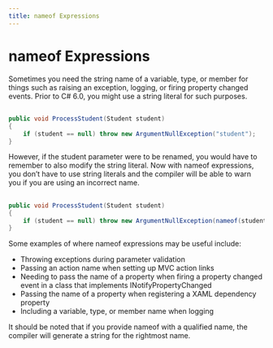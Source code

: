 ```yaml
---
title: nameof Expressions
---
```


# nameof Expressions

Sometimes you need the string name of a variable, type, or member for things such as raising an exception, logging, or firing property changed events. Prior to C# 6.0, you might use a string literal for such purposes.
##
```csharp
public void ProcessStudent(Student student)
{
    if (student == null) throw new ArgumentNullException("student");
}
```
However, if the student parameter were to be renamed, you would have to remember to also modify the string literal. Now with nameof expressions, you don’t have to use string literals and the compiler will be able to warn you if you are using an incorrect name.
##
```csharp
public void ProcessStudent(Student student)
{
    if (student == null) throw new ArgumentNullException(nameof(student));
}
```
Some examples of where nameof expressions may be useful include:
* Throwing exceptions during parameter validation
* Passing an action name when setting up MVC action links
* Needing to pass the name of a property when firing a property changed event in a class that implements INotifyPropertyChanged
* Passing the name of a property when registering a XAML dependency property
* Including a variable, type, or member name when logging

It should be noted that if you provide nameof with a qualified name, the compiler will generate a string for the rightmost name.
